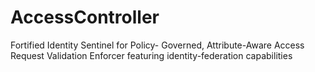 # AccessController
Fortified Identity Sentinel for Policy- Governed, Attribute-Aware Access Request Validation Enforcer featuring identity-federation capabilities
